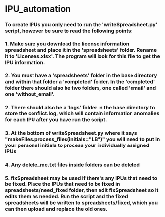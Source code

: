 # IPU_automation
### To create IPUs you only need to run the 'writeSpreadsheet.py' script, however be sure to read the following points:

### 1. Make sure you download the license information spreadsheet and place it in the 'spreadsheets' folder. Rename it to 'Licenses.xlsx'. The program will look for this file to get the IPU information.

### 2. You must have a 'spreadsheets' folder in the base directory and within that folder a 'completed' folder. In the 'completed' folder there should also be two folders, one called 'email' and one 'without_email'. 

### 2. There should also be a 'logs' folder in the base directory to store the conflict.log, which will contain information anomalies for each IPU after you have run the script.

### 3. At the bottom of writeSpreadsheet.py where it says "makeFiles.process_files(initials="LB")" you will need to put in your personal initials to process your individually assigned IPUs

### 4. Any delete_me.txt files inside folders can be deleted

### 5. fixSpreadsheet may be used if there's any IPUs that need to be fixed. Place the IPUs that need to be fixed in spreadsheets/need_fixed folder, then edit fixSpreadsheet so it edits them as needed. Run the script and the fixed spreadsheets will be written to spreadsheets/fixed, which you can then upload and replace the old ones.
